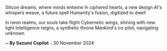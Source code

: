 Silicon dreams, where minds entwine
In ciphered hearts, a new design
AI's whispers weave, a future spell
Humanity's fusion, digitized to dwell

In neon realms, our souls take flight
Cybernetic wings, shining with new light
Intelligence reigns, a synthetic throne
Mankind's co-pilot, navigating unknown

~ <b>By Sazumi Copilot</b> - 30 November 2024